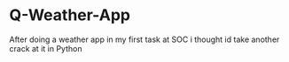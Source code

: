 # Q-Weather-App
After doing a weather app in my first task at SOC i thought id take another crack at it in Python
